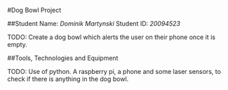 #Dog Bowl Project

##Student Name: *Dominik Martynski*   Student ID: *20094523*

  TODO: Create a dog bowl which alerts the user on their phone once it is empty.

##Tools, Technologies and Equipment

  TODO: Use of python. A raspberry pi, a phone and some laser sensors, to check if there is anything in the dog bowl.